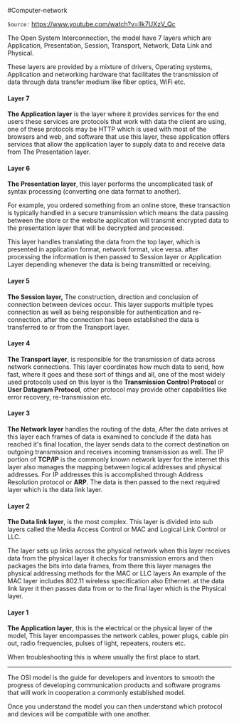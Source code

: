 #Computer-network 

`Source:` https://www.youtube.com/watch?v=Ilk7UXzV_Qc


The Open System Interconnection, the model have 7 layers which are Application, Presentation, Session, Transport, Network, Data Link and Physical.

These layers are provided by a mixture of drivers, Operating systems, Application and networking hardware that facilitates the transmission of data through data transfer medium like fiber optics, WiFi etc. 

#### **Layer 7**

**The Application layer** is the layer where it provides services for the end users these services are protocols that work with data the client are using, one of these protocols may be HTTP which is used with most of the browsers and web, and software that use this layer, these application offers services that allow the application layer to supply data to and receive data from The Presentation layer.

#### **Layer 6**

**The Presentation layer**, this layer performs the uncomplicated task of syntax processing (converting one data format to another). 

For example, you ordered something from an online store, these transaction is typically handled in a secure transmission which means the data passing between the store or the website application will transmit encrypted data to the presentation layer that will be decrypted and processed.

This layer handles translating the data from the top layer, which is presented in application format, network format, vice versa. after processing the information is then passed to Session layer or Application Layer depending whenever the data is being transmitted or receiving.

#### **Layer 5**

**The Session layer,** The construction, direction and conclusion of connection between devices occur.
This layer supports multiple types connection as well as being responsible for authentication and re-connection. after the connection has been established the data is transferred to or from the Transport layer.

#### **Layer 4**

**The Transport layer**, is responsible for the transmission of data across network connections. This layer coordinates how much data to send, how fast, where it goes and these sort of things and all, one of the most widely used protocols used on this layer is the **Transmission Control Protocol** or **User Datagram Protocol**, other protocol may provide other capabilities like error recovery, re-transmission etc.


#### **Layer 3**

**The Network layer** handles the routing of the data, After the data arrives at this layer each frames of data is examined to conclude if the data has reached it's final location, the layer sends data to the correct destination on outgoing transmission and receives incoming transmission as well. The IP portion of **TCP/IP** is the commonly known network layer for the internet this layer also manages the mapping between logical addresses and physical addresses. For IP addresses this is accomplished through Address Resolution protocol or **ARP**. The data is then passed to the next required layer which is the data link layer.


#### **Layer 2**

**The Data link layer**, is the most complex. This layer is divided into sub layers called the Media Access Control or MAC and Logical Link Control or LLC. 

The layer sets up links across the physical network when this layer receives data from the physical layer it checks for transmission errors and then packages the bits into data frames, from there this layer manages the physical addressing methods for the MAC or LLC layers An example of the MAC layer includes 802.11 wireless specification also Ethernet. at the data link layer it then passes data from or to the final layer which is the Physical layer.

#### **Layer 1**

**The Application layer**, this is the electrical or the physical layer of the model, This layer encompasses the network cables, power plugs, cable pin out, radio frequencies, pulses of light, repeaters, routers etc.

When troubleshooting this is where usually the first place to start.


___

The OSI model is the guide for developers and inventors to smooth the progress of developing communication products and software programs that will work in cooperation a commonly established model.

Once you understand the model you can then understand which protocol and devices will be compatible with one another.